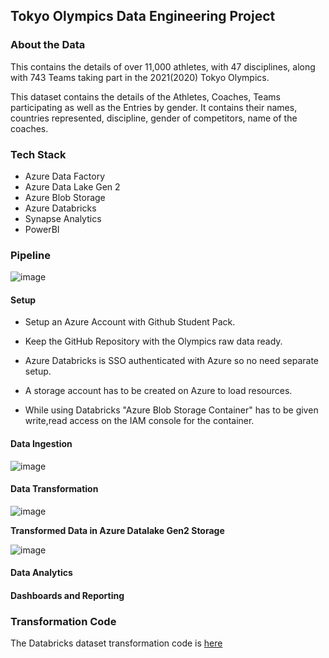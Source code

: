 ## Tokyo Olympics Data Engineering Project

### About the Data

This contains the details of over 11,000 athletes, with 47 disciplines, along with 743 Teams taking part in the 2021(2020) Tokyo Olympics.

This dataset contains the details of the Athletes, Coaches, Teams participating as well as the Entries by gender. It contains their names, countries represented, discipline, gender of competitors, name of the coaches.

### Tech Stack

- Azure Data Factory
- Azure Data Lake Gen 2
- Azure Blob Storage
- Azure Databricks
- Synapse Analytics
- PowerBI

### Pipeline

![image](https://github.com/vedanthv/data-engineering-projects/assets/44313631/d0eeb64e-b6c9-40c8-bfde-413981d5fe0e)

#### Setup

- Setup an Azure Account with Github Student Pack.
  
- Keep the GitHub Repository with the Olympics raw data ready.

- Azure Databricks is SSO authenticated with Azure so no need separate setup.

- A storage account has to be created on Azure to load resources.

- While using Databricks "Azure Blob Storage Container" has to be given write,read access on the IAM console for the container.

#### Data Ingestion

![image](https://github.com/vedanthv/data-engineering-projects/assets/44313631/e432b1af-4513-402e-865e-430404046de1)

#### Data Transformation

![image](https://github.com/vedanthv/data-engineering-projects/assets/44313631/05cbdf20-926c-4c67-a046-ec6f8ea2ed60)

**Transformed Data in Azure Datalake Gen2 Storage**

![image](https://github.com/vedanthv/data-engineering-projects/assets/44313631/6003970a-dd0b-45e7-80d9-696b64b4774b)

#### Data Analytics

#### Dashboards and Reporting

### Transformation Code

The Databricks dataset transformation code is [here](https://github.com/vedanthv/data-engineering-projects/blob/main/tokyo-olympics/data-transformation.ipynb)


